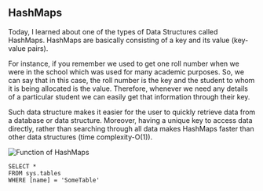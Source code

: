 ## HashMaps
Today, I learned about one of the types of Data Structures called HashMaps. HashMaps are
basically consisting of a key and its value (key-value pairs). 

For instance, if you remember we used to get one roll number when we were in the school 
which was used for many academic purposes. So, we can say that in this case, the roll number
is the key and the student to whom it is being allocated is the value. Therefore, whenever 
we need any details of a particular student we can easily get that information through
their key. 

Such data structure makes it easier for the user to quickly retrieve data from a database or
data structure. Moreover, having a unique key to access data directly, rather than searching 
through all data makes HashMaps faster than other data structures (time complexity-O(1)). 

![Function of HashMaps](posts/Blog-1.png)


 ```tsql
 SELECT *
 FROM sys.tables
 WHERE [name] = 'SomeTable'
 ```

